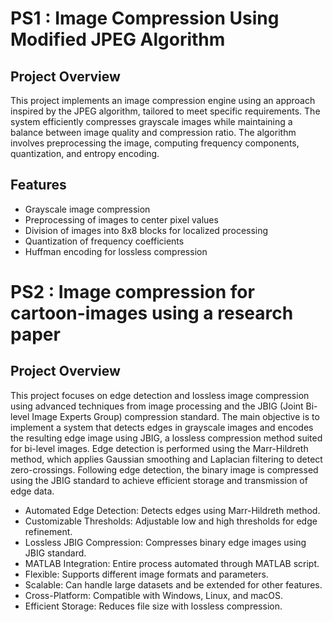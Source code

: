 # PS1 : Image Compression Using Modified JPEG Algorithm

## Project Overview

This project implements an image compression engine using an approach inspired by the JPEG algorithm, tailored to meet specific requirements. The system efficiently compresses grayscale images while maintaining a balance between image quality and compression ratio. The algorithm involves preprocessing the image, computing frequency components, quantization, and entropy encoding.

## Features

- Grayscale image compression
- Preprocessing of images to center pixel values
- Division of images into 8x8 blocks for localized processing
- Quantization of frequency coefficients
- Huffman encoding for lossless compression

# PS2 : Image compression for cartoon-images using a research paper

## Project Overview

This project focuses on edge detection and lossless image compression using advanced techniques from image processing and the JBIG (Joint Bi-level Image Experts Group) compression standard. The main objective is to implement a system that detects edges in grayscale images and encodes the resulting edge image using JBIG, a lossless compression method suited for bi-level images. Edge detection is performed using the Marr-Hildreth method, which applies Gaussian smoothing and Laplacian filtering to detect zero-crossings. Following edge detection, the binary image is compressed using the JBIG standard to achieve efficient storage and transmission of edge data.

- Automated Edge Detection: Detects edges using Marr-Hildreth method.
- Customizable Thresholds: Adjustable low and high thresholds for edge refinement.
- Lossless JBIG Compression: Compresses binary edge images using JBIG standard.
- MATLAB Integration: Entire process automated through MATLAB script.
- Flexible: Supports different image formats and parameters.
- Scalable: Can handle large datasets and be extended for other features.
- Cross-Platform: Compatible with Windows, Linux, and macOS.
- Efficient Storage: Reduces file size with lossless compression.
